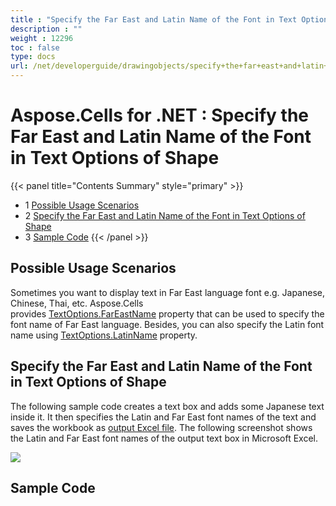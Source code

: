```yaml
---
title : "Specify the Far East and Latin Name of the Font in Text Options of Shape" 
description : "" 
weight : 12296 
toc : false
type: docs
url: /net/developerguide/drawingobjects/specify+the+far+east+and+latin+name+of+the+font+in+text+options+of+shape/
---
```


# Aspose.Cells for .NET : Specify the Far East and Latin Name of the Font in Text Options of Shape


{{< panel title="Contents Summary" style="primary" >}}
*   1 [Possible Usage Scenarios](#possible-usage-scenarios)
*   2 [Specify the Far East and Latin Name of the Font in Text Options of Shape](#specify-the-far-east-and-latin-name-of-the-font-in-text-options-of-shape)
*   3 [Sample Code](#sample-code)
{{< /panel >}}
 

## Possible Usage Scenarios

Sometimes you want to display text in Far East language font e.g. Japanese, Chinese, Thai, etc. Aspose.Cells provides [TextOptions.FarEastName](https://apireference.aspose.com/net/cells/aspose.cells.drawing.texts/textoptions/properties/fareastname) property that can be used to specify the font name of Far East language. Besides, you can also specify the Latin font name using [TextOptions.LatinName](https://apireference.aspose.com/net/cells/aspose.cells.drawing.texts/textoptions/properties/latinname) property. 

## Specify the Far East and Latin Name of the Font in Text Options of Shape

The following sample code creates a text box and adds some Japanese text inside it. It then specifies the Latin and Far East font names of the text and saves the workbook as [output Excel file](https://docs2.aspose.com/cells/net/attachments/66945471/67338274.xlsx). The following screenshot shows the Latin and Far East font names of the output text box in Microsoft Excel.

![](https://docs2.aspose.com/cells/net/attachments/66945471/67338275.png)

## Sample Code

